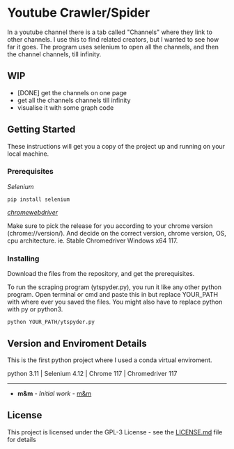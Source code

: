 # Youtube Crawler/Spider

In a youtube channel there is a tab called "Channels" where they link to other channels. I use this to find related creators, but I wanted to see how far it goes.
The program uses selenium to open all the channels, and then the channel channels, till infinity.

## WIP
- [DONE] get the channels on one page
- get all the channels channels till infinity
- visualise it with some graph code

## Getting Started

These instructions will get you a copy of the project up and running on your local machine.

### Prerequisites

_Selenium_
```
pip install selenium
```
[_chromewebdriver_](https://chromedriver.chromium.org/)

Make sure to pick the release for you according to your chrome version (chrome://version/). And decide on the correct version, chrome version, OS, cpu architecture. ie. Stable Chromedriver Windows x64 117.
### Installing
Download the files from the repository, and get the prerequisites.

To run the scraping program (ytspyder.py), you run it like any other python program. 
Open terminal or cmd and paste this in but replace YOUR_PATH with where ever you saved the files. You might also have to replace python with py or python3.
```
python YOUR_PATH/ytspyder.py
```

## Version and Enviroment Details
This is the first python project where I used a conda virtual enviroment. 

python 3.11 | Selenium 4.12 | Chrome 117 | Chromedriver 117

---
* **m&m** - *Initial work* - [m&m](https://github.com/MandMcoding)

## License

This project is licensed under the GPL-3 License - see the [LICENSE.md](LICENSE.md) file for details
